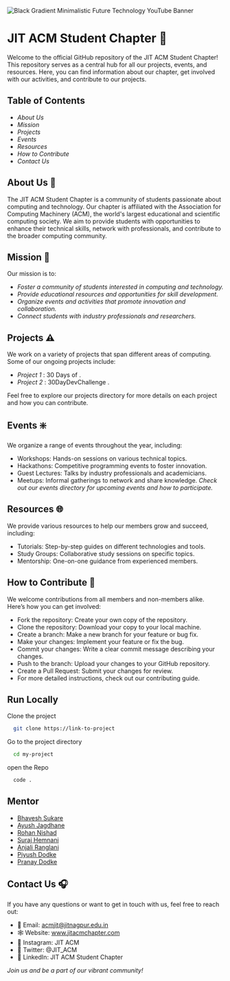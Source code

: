 ![Black Gradient Minimalistic Future Technology YouTube Banner](https://github.com/jitacm/jitacm/assets/163456457/42337e0e-1f23-46cc-a2d5-7cc6293bb7d7)

# **JIT ACM Student Chapter** 🏦

Welcome to the official GitHub repository of the JIT ACM Student Chapter! This repository serves as a central hub for all our projects, events, and resources. Here, you can find information about our chapter, get involved with our activities, and contribute to our projects.

## Table of Contents
- *About Us*
- *Mission*
- *Projects*
- *Events*
- *Resources*
- *How to Contribute*
- *Contact Us*

## About Us 🌊
The JIT ACM Student Chapter is a community of students passionate about computing and technology. Our chapter is affiliated with the Association for Computing Machinery (ACM), the world's largest educational and scientific computing society. We aim to provide students with opportunities to enhance their technical skills, network with professionals, and contribute to the broader computing community.

## Mission 🚀
Our mission is to:

- *Foster a community of students interested in computing and technology.*
- *Provide educational resources and opportunities for skill development.*
- *Organize events and activities that promote innovation and collaboration.*
- *Connect students with industry professionals and researchers.*

## Projects ⚠️
We work on a variety of projects that span different areas of computing. Some of our ongoing projects include:

- *Project 1* : 30 Days of .
- *Project 2* : 30DayDevChallenge .

 Feel free to explore our projects directory for more details on each project and how you can contribute.

## Events ❇️
We organize a range of events throughout the year, including:

- Workshops: Hands-on sessions on various technical topics.
- Hackathons: Competitive programming events to foster innovation.
- Guest Lectures: Talks by industry professionals and academicians.
- Meetups: Informal gatherings to network and share knowledge.
*Check out our events directory for upcoming events and how to participate.*

## Resources 🌐 
We provide various resources to help our members grow and succeed, including:

- Tutorials: Step-by-step guides on different technologies and tools.
- Study Groups: Collaborative study sessions on specific topics.
- Mentorship: One-on-one guidance from experienced members.


## How to Contribute 🚩
We welcome contributions from all members and non-members alike. Here’s how you can get involved:

- Fork the repository: Create your own copy of the repository.
- Clone the repository: Download your copy to your local machine.
- Create a branch: Make a new branch for your feature or bug fix.
- Make your changes: Implement your feature or fix the bug.
- Commit your changes: Write a clear commit message describing your changes.
- Push to the branch: Upload your changes to your GitHub repository.
- Create a Pull Request: Submit your changes for review.
- For more detailed instructions, check out our contributing guide.

## Run Locally

Clone the project

```bash
  git clone https://link-to-project
```

Go to the project directory

```bash
  cd my-project
```

open the Repo

```bash
  code .
```
## Mentor

- [Bhavesh Sukare](https://github.com/CLOUDyy003)
- [Ayush Jagdhane](https://github.com/animex007)
- [Rohan Nishad](https://github.com/rohansnishad)
- [Suraj Hemnani](https://github.com/Surajh09)
- [Anjali Ranglani](https://github.com/Anjali0903)
- [Piyush Dodke](https://github.com/Surajh09)
- [Pranay Dodke](https://github.com/Surajh09)
## Contact Us 🎧
If you have any questions or want to get in touch with us, feel free to reach out:

- 📩 Email: acmjit@jitnagpur.edu.in
- 🕸️ Website: www.jitacmchapter.com
- 🤖 Instagram: JIT ACM
- 🤖 Twitter: @JIT_ACM
- 🤖 LinkedIn:  JIT ACM Student Chapter

*Join us and be a part of our vibrant community!*





